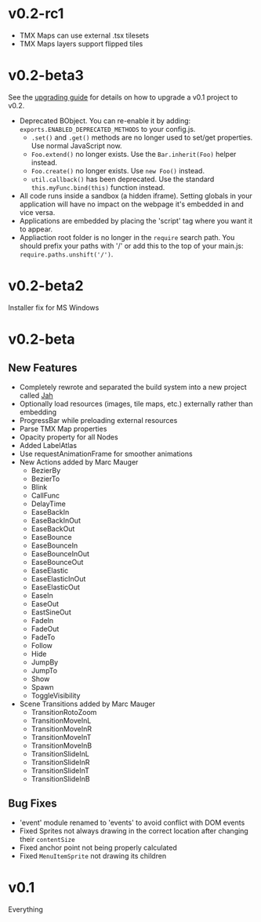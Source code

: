 v0.2-rc1
========

* TMX Maps can use external .tsx tilesets
* TMX Maps layers support flipped tiles

v0.2-beta3
==========

See the [upgrading guide][upgrading] for details on how to upgrade a v0.1 project to v0.2.

* Deprecated BObject. You can re-enable it by adding: `exports.ENABLED_DEPRECATED_METHODS` to your config.js.
  * `.set()` and `.get()` methods are no longer used to set/get properties. Use normal JavaScript now.
  * `Foo.extend()` no longer exists. Use the `Bar.inherit(Foo)` helper instead.
  * `Foo.create()` no longer exists. Use `new Foo()` instead.
  * `util.callback()` has been deprecated. Use the standard `this.myFunc.bind(this)` function instead.
* All code runs inside a sandbox (a hidden iframe). Setting globals in your application will have no impact on the webpage it's embedded in and vice versa.
* Applications are embedded by placing the 'script' tag where you want it to appear.
* Appliaction root folder is no longer in the `require` search path. You should prefix your paths with '/' or add this to the top of your main.js: `require.paths.unshift('/')`.


v0.2-beta2
==========

Installer fix for MS Windows

v0.2-beta
=========

New Features
------------

* Completely rewrote and separated the build system into a new project called [Jah][jah]
* Optionally load resources (images, tile maps, etc.) externally rather than embedding
* ProgressBar while preloading external resources
* Parse TMX Map properties
* Opacity property for all Nodes
* Added LabelAtlas
* Use requestAnimationFrame for smoother animations
* New Actions added by Marc Mauger
  * BezierBy
  * BezierTo
  * Blink
  * CallFunc
  * DelayTime
  * EaseBackIn
  * EaseBackInOut
  * EaseBackOut
  * EaseBounce
  * EaseBounceIn
  * EaseBounceInOut
  * EaseBounceOut
  * EaseElastic
  * EaseElasticInOut
  * EaseElasticOut
  * EaseIn
  * EaseOut
  * EastSineOut
  * FadeIn
  * FadeOut
  * FadeTo
  * Follow
  * Hide
  * JumpBy
  * JumpTo
  * Show
  * Spawn
  * ToggleVisibility
* Scene Transitions added by Marc Mauger
  * TransitionRotoZoom
  * TransitionMoveInL
  * TransitionMoveInR
  * TransitionMoveInT
  * TransitionMoveInB
  * TransitionSlideInL
  * TransitionSlideInR
  * TransitionSlideInT
  * TransitionSlideInB


Bug Fixes
---------

* 'event' module renamed to 'events' to avoid conflict with DOM events
* Fixed Sprites not always drawing in the correct location after changing their `contentSize`
* Fixed anchor point not being properly calculated
* Fixed `MenuItemSprite` not drawing its children


v0.1
====

Everything

[jah]: https://github.com/ryanwilliams/jah
[upgrading]: http://cocos2d-javascript.org/tutorials/upgrading-from-v0-1-to-v0-2
